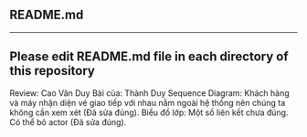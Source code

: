 ## README.md
---
Please edit README.md file in each directory of this repository
---
Review: Cao Văn Duy
Bài của: Thành Duy
Sequence Diagram: Khách hàng và máy nhận diện vé giao tiếp với nhau nằm ngoài hệ thống nên chúng ta không cần xem xét (Đã sửa đúng).
Biểu đồ lớp: Một số liên kết chưa đúng. Có thể bỏ actor (Đã sửa đúng).
